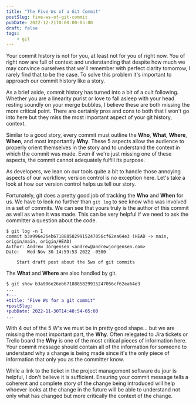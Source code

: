 ```yaml
---
title: "The Five Ws of a Git Commit"
postSlug: five-ws-of-git-commit
pubDate: 2022-12-21T0:00:00-05:00
draft: false
tags:
    - git
---
```


Your commit history is not for you, at least not for you of right now. You of right now are full of context and understanding that despite how much we may convince ourselves that we'll remember with perfect clarity tomorrow, I rarely find that to be the case. To solve this problem it's important to approach our commit history like a story.

As a brief aside, commit history has turned into a bit of a cult following. Whether you are a linearity purist or love to fall asleep with your head resting soundly on your merge bubbles, I believe these are both missing the more critical point. There are certainly pros and cons to both that I won't go into here but they miss the most important aspect of your git history, context.

Similar to a good story, every commit must outline the **Who**, **What**, **Where**, **When**, and most importantly **Why**. These 5 aspects allow the audience to properly orient themselves in the story and to understand the context in which the commit was made. Even if we're just missing one of these aspects, the commit cannot adequately fulfill its purpose.

As developers, we lean on our tools quite a bit to handle those annoying aspects of our workflow; version control is no exception here. Let's take a look at how our version control helps us tell our story.

Fortunately, git does a pretty good job of tracking the **Who** and **When** for us. We have to look no further than `git log` to see know who was involved in a set of commits. We can see that yours truly is the author of this commit as well as when it was made. This can be very helpful if we need to ask the committer a question about the code.
```shell
$ git log -n 1
commit b3a996e26eb6718885829915247056cf62ea64e3 (HEAD -> main, origin/main, origin/HEAD)
Author: Andrew Jorgensen <andrew@andrewjorgensen.com>
Date:   Wed Nov 30 14:59:53 2022 -0500

    Start draft post about the 5ws of git commits
```

The **What** and **Where** are also handled by git. 
```diff
$ git show b3a996e26eb6718885829915247056cf62ea64e3
...
+---
+title: "Five Ws for a git commit"
+postSlug:
+pubDate: 2022-11-30T14:48:54-05:00
...
```

With 4 out of the 5 W's we must be in pretty good shape... but we are missing the most important part, the **Why**. Often relegated to Jira tickets or Trello board the **Why** is one of the most critical pieces of information here. Your commit message should contain all of the information for someone to understand why a change is being made since it's the only piece of information that only you as the committer know. 

While a link to the ticket in the project management software du jour is helpful, I don't believe it is sufficient. Ensuring your commit message tells a coherent and complete story of the change being introduced will help whoever looks at the change in the future will be able to understand not only what has changed but more critically the context of the change.